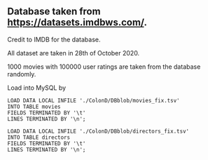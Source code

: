 ## Database taken from https://datasets.imdbws.com/.

Credit to IMDB for the database.

All dataset are taken in 28th of October 2020.

1000 movies with 100000 user ratings are taken from the database randomly.

Load into MySQL by

```
LOAD DATA LOCAL INFILE './ColonD/DBblob/movies_fix.tsv'
INTO TABLE movies
FIELDS TERMINATED BY '\t'
LINES TERMINATED BY '\n';

LOAD DATA LOCAL INFILE './ColonD/DBblob/directors_fix.tsv'
INTO TABLE directors
FIELDS TERMINATED BY '\t'
LINES TERMINATED BY '\n';
```